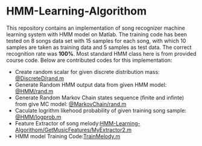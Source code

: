 # HMM-Learning-Algorithom
This repository contains an implementation of song recognizer machine learning system with HMM model on Matlab.
The training code has been tested on 8 songs data set with 15 samples for each song, with which 10 samples are taken as training data and 5 samples as test data. The correct recognition rate was **100%**.
Most standard HMM class here is from provided course code. Below are contributed codes for this implementation:

* Create random scalar for given discrete distribution mass:  [@DiscreteD/rand.m](https://github.com/JinScientist/HMM-Learning-Algorithom/blob/master/%40DiscreteD/rand.m)
* Generate Random HMM output data from given HMM model: [@HMM/rand.m](https://github.com/JinScientist/HMM-Learning-Algorithom/blob/master/%40HMM/rand.m)
* Generate Random Markov Chain states sequence (finite and infinte) from give MC model: [@MarkovChain/rand.m](https://github.com/JinScientist/HMM-Learning-Algorithom/blob/master/%40MarkovChain/rand.m)
* Caculate logrithm likehood probability of given training song sample: [@HMM/logprob.m](https://github.com/JinScientist/HMM-Learning-Algorithom/blob/master/%40GaussD/logprob.m)
* Feature Extractor of song melody:[HMM-Learning-Algorithom/GetMusicFeatures/MyExtractor2.m](https://github.com/JinScientist/HMM-Learning-Algorithom/blob/master/GetMusicFeatures/MyExtractor2.m)
* HMM model Training Code:[TrainMelody.m](https://github.com/JinScientist/HMM-Learning-Algorithom/blob/master/TrainMelody.m)
 



